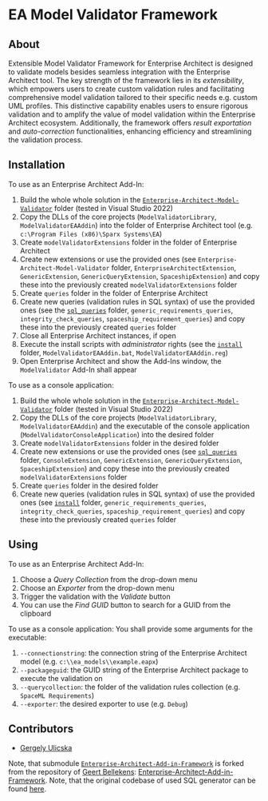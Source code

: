 # EA Model Validator Framework

## About
Extensible Model Validator Framework for Enterprise Architect is designed to validate models besides seamless integration with the Enterprise Architect tool.
The key strength of the framework lies in its _extensibility_, which empowers users to create custom validation rules and facilitating comprehensive model validation tailored to their specific needs e.g. custom UML profiles.
This distinctive capability enables users to ensure rigorous validation and to amplify the value of model validation within the Enterprise Architect ecosystem.
Additionally, the framework offers _result exportation_ and _auto-correction_ functionalities, enhancing efficiency and streamlining the validation process.

## Installation
To use as an Enterprise Architect Add-In:
1. Build the whole whole solution in the [`Enterprise-Architect-Model-Validator`](/Enterprise-Architect-Model-Validator) folder (tested in Visual Studio 2022)
2. Copy the DLLs of the core projects (`ModelValidatorLibrary`, `ModelValidatorEAAddin`) into the folder of Enterprise Architect tool (e.g. `c:\Program Files (x86)\Sparx Systems\EA`)
3. Create `modelValidatorExtensions` folder in the folder of Enterprise Architect
4. Create new extensions or use the provided ones (see `Enterprise-Architect-Model-Validator` folder, `EnterpriseArchitectExtension`, `GenericExtension`, `GenericQueryExtension`, `SpaceshipExtension`) and copy these into the previously created `modelValidatorExtensions` folder
5. Create `queries` folder in the folder of Enterprise Architect
6. Create new queries (validation rules in SQL syntax) of use the provided ones (see the [`sql_queries`](/Enterprise-Architect-Model-Validator-Extensions/sql_queries) folder, `generic_requirements_queries`, `integrity_check_queries`, `spaceship_requirement_queries`) and copy these into the previously created `queries` folder
7. Close all Enterprise Architect instances, if open
8. Execute the install scripts with _administrator_ rights (see the [`install`](/Enterprise-Architect-Model-Validator-Extensions/install) folder, `ModelValidatorEAAddin.bat`, `ModelValidatorEAAddin.reg`)
9. Open Enterprise Architect and show the Add-Ins window, the `ModelValidator` Add-In shall appear

To use as a console application:
1. Build the whole whole solution in the [`Enterprise-Architect-Model-Validator`](/Enterprise-Architect-Model-Validator) folder (tested in Visual Studio 2022)
2. Copy the DLLs of the core projects (`ModelValidatorLibrary`, `ModelValidatorEAAddin`) and the executable of the console application (`ModelValidatorConsoleApplication`) into the desired folder
3. Create `modelValidatorExtensions` folder in the desired folder
4. Create new extensions or use the provided ones (see [`sql_queries`](/Enterprise-Architect-Model-Validator-Extensions/sql_queries) folder, `ConsoleExtension`, `GenericExtension`, `GenericQueryExtension`, `SpaceshipExtension`) and copy these into the previously created `modelValidatorExtensions` folder
5. Create `queries` folder in the desired folder
6. Create new queries (validation rules in SQL syntax) of use the provided ones (see [`install`](/Enterprise-Architect-Model-Validator-Extensions/install) folder, `generic_requirements_queries`, `integrity_check_queries`, `spaceship_requirement_queries`) and copy these into the previously created `queries` folder

## Using
To use as an Enterprise Architect Add-In:
1. Choose a _Query Collection_ from the drop-down menu
2. Choose an _Exporter_ from the drop-down menu
3. Trigger the validation with the _Validate_ button
4. You can use the _Find GUID_ button to search for a GUID from the clipboard

To use as a console application:
You shall provide some arguments for the executable:
1. `--connectionstring`: the connection string of the Enterprise Architect model (e.g. `c:\\ea_models\\example.eapx`)
2. `--packageguid`: the GUID string of the Enterprise Architect package to execute the validation on
3. `--querycollection`: the folder of the validation rules collection (e.g. `SpaceML Requirements`)
4. `--exporter`: the desired exporter to use (e.g. `Debug`)

## Contributors
- [Gergely Ulicska](https://github.com/ulicskagergo)

Note, that submodule [`Enterprise-Architect-Add-in-Framework`](https://github.com/GeertBellekens/Enterprise-Architect-Add-in-Framework/tree/a3d7466a26c8f6d8d38b20c92223508a5f8b603c) is forked from the repository of [Geert Bellekens](https://github.com/GeertBellekens): [Enterprise-Architect-Add-in-Framework](https://github.com/GeertBellekens/Enterprise-Architect-Add-in-Framework).
Note, that the original codebase of used SQL generator can be found [here](https://app.assembla.com/spaces/ocltosql/wiki).
